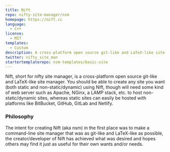 ```yaml
---
title: Nift
repo: nifty-site-manager/nsm
homepage: https://nift.cc
language:
  - C++
license:
  - MIT
templates:
  - Custom
description: A cross-platform open source git-like and LaTeX-like site manager.
twitter: nifty_site_man
startertemplaterepo: nsm-templates/basic-site
---
```


Nift, short for nifty site manager, is a cross-platform open source git-like and LaTeX-like site manager. You should be able to create any site you want (both static and non-static/dynamic) using Nift, though will need some kind of web server such as Apache, NGinx, a LAMP stack, etc. to host non-static/dynamic sites, whereas static sites can easily be hosted with platforms like BitBucket, GitHub, GitLab and Netlify.

### Philosophy

The intent for creating Nift (aka nsm) in the first place was to make a command-line site manager that was as git-like and LaTeX-like as possible, the creator/developer of Nift has achieved what was desired and hopes others may find it just as useful for their own wants and/or needs.
